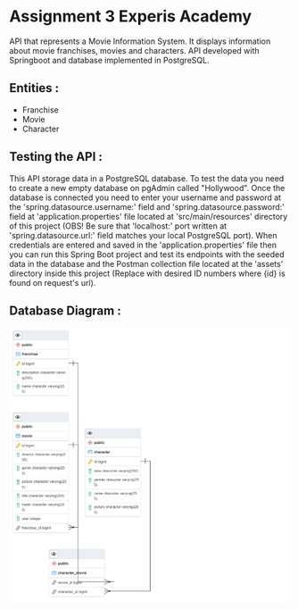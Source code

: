 # Assignment 3 Experis Academy 

API that represents a Movie Information System. It displays information about movie franchises, movies and characters.
API developed with Springboot and database implemented in PostgreSQL.

## Entities :
- Franchise
- Movie
- Character  

## Testing the API :
This API storage data in a PostgreSQL database. To test the data you need to create a new empty database on pgAdmin called "Hollywood". Once the database is connected you need to enter your username and password at the 'spring.datasource.username:' field and 'spring.datasource.password:' field at 'application.properties' file located at 'src/main/resources' directory of this project (OBS! Be sure that 'localhost:' port written at 'spring.datasource.url:' field matches your local PostgreSQL port). When credentials are entered and saved in the 'application.properties' file then you can run this Spring Boot project and test its endpoints with the seeded data in the database and the Postman collection file located at the 'assets' directory inside this project (Replace with desired ID numbers where {id} is found on request's url).  

## Database Diagram : 
![](https://github.com/Adamjohansson123/MovieSpringAPI/blob/main/assets/psql-diagram.png?raw=true)



